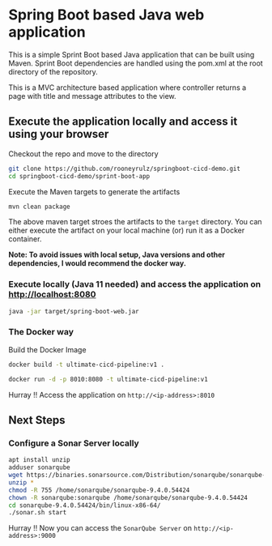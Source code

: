 # Spring Boot based Java web application

This is a simple Sprint Boot based Java application that can be built using Maven. Sprint Boot dependencies are handled using the pom.xml
at the root directory of the repository.

This is a MVC architecture based application where controller returns a page with title and message attributes to the view.

## Execute the application locally and access it using your browser

Checkout the repo and move to the directory

```bash
git clone https://github.com/rooneyrulz/springboot-cicd-demo.git
cd springboot-cicd-demo/sprint-boot-app
```

Execute the Maven targets to generate the artifacts

```bash
mvn clean package
```

The above maven target stroes the artifacts to the `target` directory. You can either execute the artifact on your local machine
(or) run it as a Docker container.

**Note: To avoid issues with local setup, Java versions and other dependencies, I would recommend the docker way.**

### Execute locally (Java 11 needed) and access the application on <http://localhost:8080>

```bash
java -jar target/spring-boot-web.jar
```

### The Docker way

Build the Docker Image

```bash
docker build -t ultimate-cicd-pipeline:v1 .
```

```bash
docker run -d -p 8010:8080 -t ultimate-cicd-pipeline:v1
```

Hurray !! Access the application on `http://<ip-address>:8010`

## Next Steps

### Configure a Sonar Server locally

```bash
apt install unzip
adduser sonarqube
wget https://binaries.sonarsource.com/Distribution/sonarqube/sonarqube-9.4.0.54424.zip
unzip *
chmod -R 755 /home/sonarqube/sonarqube-9.4.0.54424
chown -R sonarqube:sonarqube /home/sonarqube/sonarqube-9.4.0.54424
cd sonarqube-9.4.0.54424/bin/linux-x86-64/
./sonar.sh start
```

Hurray !! Now you can access the `SonarQube Server` on `http://<ip-address>:9000`

